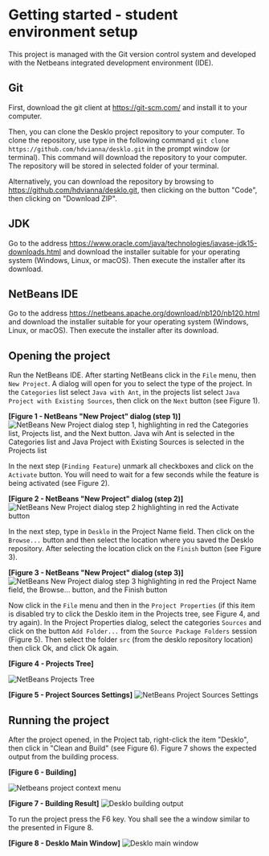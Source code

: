 # Getting started - student environment setup

This project is managed with the Git version control system and developed with the Netbeans integrated development environment (IDE). 

## Git

First, download the git client at https://git-scm.com/ and install it to your computer.

Then, you can clone the Desklo project repository to your computer. To clone the repository, use type in the following command `git clone https://github.com/hdvianna/desklo.git` in the prompt window (or terminal). This command will download the repository to your computer. The repository will be stored in selected folder of your terminal.

Alternatively, you can download the repository by browsing to https://github.com/hdvianna/desklo.git, then clicking on the button "Code", then clicking on "Download ZIP".


## JDK

Go to the address https://www.oracle.com/java/technologies/javase-jdk15-downloads.html and download the installer suitable for your operating system (Windows, Linux, or macOS). Then execute the installer after its download.

## NetBeans IDE

Go to the address https://netbeans.apache.org/download/nb120/nb120.html and download the installer suitable for your operating system (Windows, Linux, or macOS). Then execute the installer after its download.

## Opening the project

Run the NetBeans IDE. After starting NetBeans click in the `File` menu, then `New Project`. A dialog will open for you to select the type of the project. In the `Categories` list select `Java with Ant`, in the projects list select `Java Project with Existing Sources`, then click on the `Next` button (see Figure 1). 

**[Figure 1 - NetBeans "New Project" dialog (step 1)]**
![NetBeans New Project dialog step 1, highlighting in red the Categories list, Projects list, and the Next button. Java wih Ant is selected in the Categories list and Java Project with Existing Sources is selected in the Projects list](https://raw.githubusercontent.com/hdvianna/desklo/main/intructions/new-project-type.png "Figure 1")

In the next step (`Finding Feature`) unmark all checkboxes and click on the `Activate` button. You will need to wait for a few seconds while the feature is being activated (see Figure 2).

**[Figure 2 - NetBeans "New Project" dialog (step 2)]**
![NetBeans New Project dialog step 2 highlighting in red the Activate button](https://raw.githubusercontent.com/hdvianna/desklo/main/intructions/new-project-feature.png "Figure 2")

In the next step, type in `Desklo` in the Project Name field. Then click on the `Browse...` button and then select the location where you saved the Desklo repository. After selecting the location click on the `Finish` button (see Figure 3).

**[Figure 3 - NetBeans "New Project" dialog (step 3)]**
![NetBeans New Project dialog step 3 highlighting in red the Project Name field, the Browse... button, and the Finish button](https://raw.githubusercontent.com/hdvianna/desklo/main/intructions/new-project-finish.png "Figure 3")

Now click in the `File` menu and then in the `Project Properties` (if this item is disabled try to click the Desklo item in the Projects tree, see Figure 4, and try again). In the Project Properties dialog, select the categories `Sources` and click on the button `Add Folder...` from the `Source Package Folders` session (Figure 5). Then select the folder `src` (from the desklo repository location) then click Ok, and click Ok again.

**[Figure 4 - Projects Tree]**

![NetBeans Projects Tree](https://raw.githubusercontent.com/hdvianna/desklo/main/intructions/projects-tree.png "Figure 4")

**[Figure 5 - Project Sources Settings]**
![NetBeans Project Sources Settings](https://raw.githubusercontent.com/hdvianna/desklo/main/intructions/project-sources.png "Figure 5")

## Running the project

After the project opened, in the Project tab, right-click the item "Desklo", then click in "Clean and Build" (see Figure 6). Figure 7 shows the expected output from the building process.

**[Figure 6 - Building]**

![Netbeans project context menu ](https://raw.githubusercontent.com/hdvianna/desklo/main/intructions/build.png "Figure 6")

**[Figure 7 - Building Result]**
![Desklo building output](https://raw.githubusercontent.com/hdvianna/desklo/main/intructions/build-output.png "Figure 7")


To run the project press the F6 key. You shall see the a window similar to the presented in Figure 8.

**[Figure 8 - Desklo Main Window]**
![Desklo main window](https://raw.githubusercontent.com/hdvianna/desklo/main/intructions/desklo-main.png "Figure 8")
